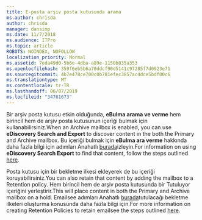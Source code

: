 ```yaml
---
title: E-posta arşiv posta kutusunda arama
ms.author: chrisda
author: chrisda
manager: dansimp
ms.date: 11/7/2018
ms.audience: ITPro
ms.topic: article
ROBOTS: NOINDEX, NOFOLLOW
localization_priority: Normal
ms.assetid: 7eda49d0-5b6e-4dba-a89e-1150b835a353
ms.openlocfilehash: 359f6eb5b6a70ddcf90d5141c97285f7d0923e71
ms.sourcegitcommit: 4b7e478ce700c0b781efec3857ac4dce5bdf00c6
ms.translationtype: MT
ms.contentlocale: tr-TR
ms.lasthandoff: 06/07/2019
ms.locfileid: "34761673"
---
```

<span data-ttu-id="e98e1-102">Bir arşiv posta kutusu etkin olduğunda, **eBulma arama ve verme** hem birincil hem de arşiv posta kutusunun içeriği bulmak için kullanabilirsiniz.</span><span class="sxs-lookup"><span data-stu-id="e98e1-102">When an Archive mailbox is enabled, you can use **eDiscovery Search and Export** to discover content in the both the Primary and Archive mailbox.</span></span> <span data-ttu-id="e98e1-103">Bu içeriği bulmak için **eBulma ara verme** hakkında daha fazla bilgi için adımları Anahatlı [burada](https://docs.microsoft.com/office365/securitycompliance/export-search-results)izleyin.</span><span class="sxs-lookup"><span data-stu-id="e98e1-103">For information on using **eDiscovery Search Export** to find that content, follow the steps outlined [here](https://docs.microsoft.com/office365/securitycompliance/export-search-results).</span></span>
  
<span data-ttu-id="e98e1-104">Posta kutusu için bir bekletme ilkesi ekleyerek de bu içeriği koruyabilirsiniz.</span><span class="sxs-lookup"><span data-stu-id="e98e1-104">You can also retain that content by adding the mailbox to a Retention policy.</span></span> <span data-ttu-id="e98e1-105">Hem birincil hem de arşiv posta kutusunda bir Tutuluyor içeriğini yerleştirir.</span><span class="sxs-lookup"><span data-stu-id="e98e1-105">This will place content in both the Primary and Archive mailbox on a hold.</span></span> <span data-ttu-id="e98e1-106">Emailsee adımları Anahatlı [burada](https://docs.microsoft.com/Office365/securitycompliance/retention-policies)tutulacağı bekletme ilkeleri oluşturma konusunda daha fazla bilgi için.</span><span class="sxs-lookup"><span data-stu-id="e98e1-106">For more information on creating Retention Policies to retain emailsee the steps outlined [here](https://docs.microsoft.com/Office365/securitycompliance/retention-policies).</span></span>
  

